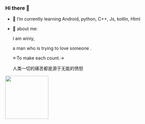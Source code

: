 ### Hi there 👋
<!--
**winiymissl/winiymissl** is a ✨ _special_ ✨ repository because its `README.md` (this file) appears on your GitHub profile.

Here are some ideas to get you started:

- 🔭 I’m currently working on ...

- 👯 I’m looking to collaborate on ...
- 🤔 I’m looking for help with ...
- 💬 Ask me about ...
- 📫 How to reach me: ...
- 😄 Pronouns: ...
- ⚡ Fun fact: ...
-->


- 🌱 I’m currently learning Android, python, C++, Js, kotlin, Html
- 🤺  about me:

  I am winiy,
  
  a man who is trying to love someone .
  
  <-To make each count.->

  人类一切的痛苦都是源于无能的愤怒
<div style="display: flex; justify-content: space-between;">
    <img height="137px" src="https://github-readme-stats.vercel.app/api/top-langs/?username=winiymissl&hide_title=true&hide_border=true&layout=compact&langs_count=6&theme=graywhite" />
</div>
